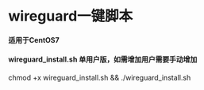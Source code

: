 # wireguard一键脚本
#### 适用于CentOS7
#### wireguard_install.sh 单用户版，如需增加用户需要手动增加

chmod +x wireguard_install.sh && ./wireguard_install.sh



